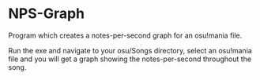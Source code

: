 # NPS-Graph
Program which creates a notes-per-second graph for an osu!mania file.

Run the exe and navigate to your osu/Songs directory, select an osu!mania file and you will get a graph showing the notes-per-second throughout the song.
